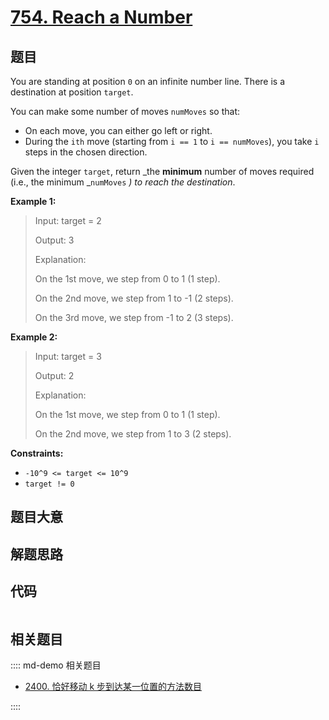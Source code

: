 # [754. Reach a Number](https://leetcode.com/problems/reach-a-number/)

## 题目

You are standing at position `0` on an infinite number line. There is a
destination at position `target`.

You can make some number of moves `numMoves` so that:

- On each move, you can either go left or right.
- During the `ith` move (starting from `i == 1` to `i == numMoves`), you take `i` steps in the chosen direction.

Given the integer `target`, return _the **minimum** number of moves required
(i.e., the minimum _`numMoves` _) to reach the destination_.

**Example 1:**

> Input: target = 2
>
> Output: 3
>
> Explanation:
>
> On the 1st move, we step from 0 to 1 (1 step).
>
> On the 2nd move, we step from 1 to -1 (2 steps).
>
> On the 3rd move, we step from -1 to 2 (3 steps).

**Example 2:**

> Input: target = 3
>
> Output: 2
>
> Explanation:
>
> On the 1st move, we step from 0 to 1 (1 step).
>
> On the 2nd move, we step from 1 to 3 (2 steps).

**Constraints:**

- `-10^9 <= target <= 10^9`
- `target != 0`

## 题目大意

## 解题思路

## 代码

```javascript

```

## 相关题目

:::: md-demo 相关题目

- [2400. 恰好移动 k 步到达某一位置的方法数目](https://leetcode.com/problems/number-of-ways-to-reach-a-position-after-exactly-k-steps)

::::
